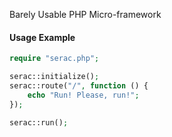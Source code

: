 Barely Usable PHP Micro-framework

#### Usage Example

```php
require "serac.php";

serac::initialize();
serac::route("/", function () {
    echo "Run! Please, run!";
});

serac::run();

```
